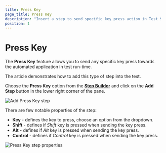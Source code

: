 ```yaml
---
title: Press Key
page_title: Press Key
description: "Insert a step to send specific key press action in Test Studio test. Insert a step to send key press combination during the test execution - e.g. Ctrl+A."
position: 1
---
```

# Press Key

The __Press Key__ feature allows you to send any specific key press towards the automated application in test run-time.

The article demonstrates how to add this type of step into the test.

Choose the __Press Key__ option from the <a href="/features/custom-steps/overview" target="_blank">__Step Builder__</a> and click on the __Add Step__ button in the lower right corner of the pane.

![Add Press Key step][1]

There are few notable properties of the step:

- __Key__ - defines the key to press, choose an option from the dropdown.
- __Shift__ - defines if _Shift_ key is pressed when sending the key press.
- __Alt__ - defines if _Alt_ key is pressed when sending the key press.
- __Control__ - defines if _Control_ key is pressed when sending the key press.

![Press Key step properties][2]

[1]: /img/features/custom-steps/press-key/step-builder-press-key.png
[2]: /img/features/custom-steps/press-key/extended-menu-press-key.png

